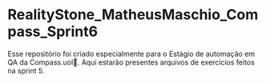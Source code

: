 # RealityStone_MatheusMaschio_Compass_Sprint6
Esse repositório foi criado especialmente para o Estágio de automação em QA da Compass.uol🧭. Aqui estarão presentes arquivos de exercícios feitos na sprint 5.
